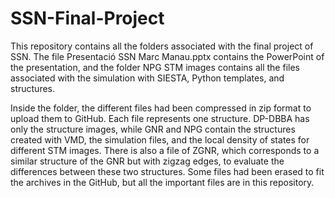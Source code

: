 # SSN-Final-Project

This repository contains all the folders associated with the final project of SSN. The file Presentació SSN Marc Manau.pptx contains the PowerPoint of the presentation, and the folder NPG STM images contains all the files associated with the simulation with SIESTA, Python templates, and structures. 

Inside the folder, the different files had been compressed in zip format to upload them to GitHub. Each file represents one structure. DP-DBBA has only the structure images, while GNR and NPG contain the structures created with VMD, the simulation files, and the local density of states for different STM images. There is also a file of ZGNR, which corresponds to a similar structure of the GNR but with zigzag edges, to evaluate the differences between these two structures. Some files had been erased to fit the archives in the GitHub, but all the important files are in this repository. 
